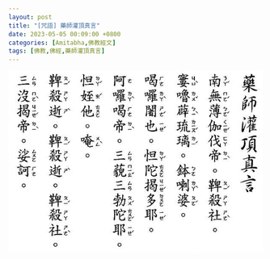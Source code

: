 ```yaml
---
layout: post
title: "[咒語] 藥師灌頂真言"
date: 2023-05-05 00:09:00 +0800
categories: [Amitabha,佛教經文]
tags: [佛教,佛經,藥師灌頂真言]
---
```

   
![藥師灌頂真言](/assets/img/post/amitabha-medicine-buddha-mantra.jpg) 